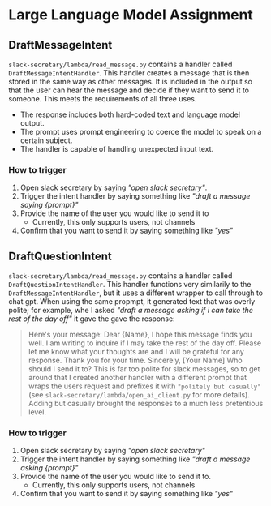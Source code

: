 # Large Language Model Assignment

## DraftMessageIntent
`slack-secretary/lambda/read_message.py` contains a handler called `DraftMessageIntentHandler`. This handler creates a message that is then stored in the same way as other messages. It is included in the output so that the user can hear the message and decide if they want to send it to someone. This meets the requirements of all three uses.
- The response includes both hard-coded text and language model output.
- The prompt uses prompt engineering to coerce the model to speak on a certain subject.
- The handler is capable of handling unexpected input text.

### How to trigger
1. Open slack secretary by saying _"open slack secretary"_.
2. Trigger the intent handler by saying something like _"draft a message saying {prompt}"_
3. Provide the name of the user you would like to send it to
    - Currently, this only supports users, not channels
4. Confirm that you want to send it by saying something like _"yes"_

## DraftQuestionIntent
`slack-secretary/lambda/read_message.py` contains a handler called `DraftQuestionIntentHandler`. This handler functions very similarily to the `DraftMessageIntentHandler`, but it uses a different wrapper to call through to chat gpt. When using the same propmpt, it generated text that was overly polite; for example, whe I asked _"draft a message asking if i can take the rest of the day off"_ it gave the gave the response:
> Here's your message: Dear {Name}, I hope this message finds you well. I am writing to inquire if I may take the rest of the day off. Please let me know what your thoughts are and I will be grateful for any response. Thank you for your time. Sincerely, [Your Name] Who should I send it to?
This is far too polite for slack messages, so to get around that I created another handler with a different prompt that wraps the users request and prefixes it with `"politely but casually"` (see `slack-secretary/lambda/open_ai_client.py` for more details). Adding but casually brought the responses to a much less pretentious level.

### How to trigger
1. Open slack secretary by saying _"open slack secretary"_
2. Trigger the intent handler by saying something like _"draft a message asking {prompt}"_
3. Provide the name of the user you would like to send it to.
    - Currently, this only supports users, not channels
4. Confirm that you want to send it by saying something like _"yes"_
